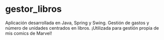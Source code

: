 # gestor_libros
Aplicación desarrollada en Java, Spring y Swing. Gestión de gastos y número de unidades centrados en libros. ¡Utilizada para gestión propia de mis comics de Marvel!
